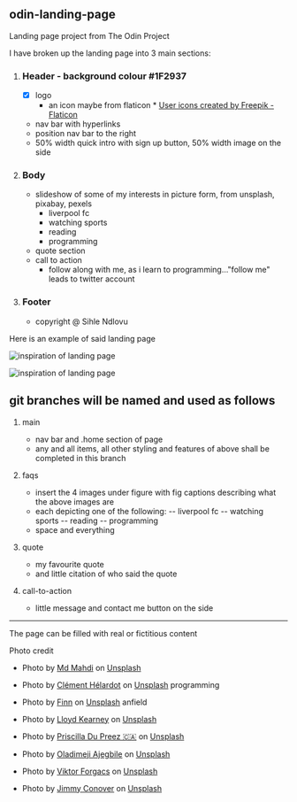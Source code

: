 ## odin-landing-page

Landing page project from The Odin Project

I have broken up the landing page into 3 main sections:

1. ### Header - background colour #1F2937

   - [x] logo
     - an icon maybe from flaticon \* <a href="https://www.flaticon.com/free-icons/user" title="user icons">User icons created by Freepik - Flaticon</a>
   - nav bar with hyperlinks
   - position nav bar to the right
   - 50% width quick intro with sign up button, 50% width image on the side

2. ### Body

   - slideshow of some of my interests in picture form, from unsplash, pixabay, pexels
     - liverpool fc
     - watching sports
     - reading
     - programming
   - quote section
   - call to action
     - follow along with me, as i learn to programming..."follow me" leads to twitter account

3. ### Footer
   - copyright @ Sihle Ndlovu

Here is an example of said landing page <insert image here>

![inspiration of landing page](c:users\sihle\coding\repos\odin-landing-page\01.png)

![inspiration of landing page](https://cdn.statically.io/gh/TheOdinProject/curriculum/81a5d553f4073e593d23a6ab00d50eef8620796d/foundations/html_css/project/imgs/01.png)

## git branches will be named and used as follows

1. main

   - nav bar and .home section of page
   - any and all items, all other styling and features of above shall be completed in this branch

2. faqs

   - insert the 4 images under figure with fig captions describing what the above images are
   - each depicting one of the following:
     -- liverpool fc
     -- watching sports
     -- reading
     -- programming
   - space and everything

3. quote

   - my favourite quote
   - and little citation of who said the quote

4. call-to-action
   - little message and contact me button on the side

---

The page can be filled with real or fictitious content

Photo credit

- Photo by <a href="https://unsplash.com/@mahdi17?utm_content=creditCopyText&utm_medium=referral&utm_source=unsplash">Md Mahdi</a> on <a href="https://unsplash.com/photos/person-in-white-and-red-soccer-jersey-kicking-soccer-ball-lQpFRPrepQ8?utm_content=creditCopyText&utm_medium=referral&utm_source=unsplash">Unsplash</a>

- Photo by <a href="https://unsplash.com/@clemhlrdt?utm_content=creditCopyText&utm_medium=referral&utm_source=unsplash">Clément Hélardot</a> on <a href="https://unsplash.com/photos/black-and-silver-laptop-computer-on-table-95YRwf6CNw8?utm_content=creditCopyText&utm_medium=referral&utm_source=unsplash">Unsplash</a>
  programming
- Photo by <a href="https://unsplash.com/@finn_staygold?utm_content=creditCopyText&utm_medium=referral&utm_source=unsplash">Finn</a> on <a href="https://unsplash.com/photos/a-stadium-filled-with-lots-of-red-seats-J_R1BJtd_NU?utm_content=creditCopyText&utm_medium=referral&utm_source=unsplash">Unsplash</a>
  anfield

- Photo by <a href="https://unsplash.com/@lloydkearney?utm_content=creditCopyText&utm_medium=referral&utm_source=unsplash">Lloyd Kearney</a> on <a href="https://unsplash.com/photos/a-person-holding-a-red-and-white-flag-in-front-of-a-large-building-jFyVSm5jMlY?utm_content=creditCopyText&utm_medium=referral&utm_source=unsplash">Unsplash</a>

* Photo by <a href="https://unsplash.com/@priscilladupreez?utm_content=creditCopyText&utm_medium=referral&utm_source=unsplash">Priscilla Du Preez 🇨🇦</a> on <a href="https://unsplash.com/photos/person-holding-white-printer-paper-4Gi3H-4evlk?utm_content=creditCopyText&utm_medium=referral&utm_source=unsplash">Unsplash</a>

* Photo by <a href="https://unsplash.com/@hellodimeji?utm_content=creditCopyText&utm_medium=referral&utm_source=unsplash">Oladimeji Ajegbile</a> on <a href="https://unsplash.com/photos/man-reading-inside-room-DNVNvFE5oms?utm_content=creditCopyText&utm_medium=referral&utm_source=unsplash">Unsplash</a>

* Photo by <a href="https://unsplash.com/@sonance?utm_content=creditCopyText&utm_medium=referral&utm_source=unsplash">Viktor Forgacs</a> on <a href="https://unsplash.com/photos/man-sitting-beside-cup-of-coffee-x7h5HLsBYwo?utm_content=creditCopyText&utm_medium=referral&utm_source=unsplash">Unsplash</a>

* Photo by <a href="https://unsplash.com/@jimmy_conover?utm_content=creditCopyText&utm_medium=referral&utm_source=unsplash">Jimmy Conover</a> on <a href="https://unsplash.com/photos/people-watching-baseball-SEQ2VI0KI6A?utm_content=creditCopyText&utm_medium=referral&utm_source=unsplash">Unsplash</a>
